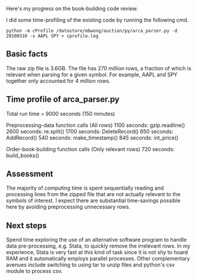 Here's my progress on the book-building code review.
 
I did some time-profiling of the existing code by running the following cmd.
 
    python -m cProfile /datastore/mbwong/auction/py/arca_parser.py -d 20100310 -s AAPL SPY > cprofile.log
 
## Basic facts
 
The raw zip file is 3.6GB. The file has 270 million rows, a fraction of which is relevant when parsing for a given symbol. For example, AAPL and SPY together only accounted for 4 million rows.
 
## Time profile of arca_parser.py
 
Total run time = 9000 seconds (150 minutes)
 
Preprocessing-data function calls (All rows)
    1100 seconds: gzip.readline()
    2600 seconds: re.split()
    1700 seconds: DeleteRecord()
    650 seconds: AddRecord()
        540 seconds: make_timestamp()
        845 seconds: int_price()
 
Order-book-building function calls (Only relevant rows)
    720 seconds: build_books()
 
## Assessment
 
The majority of computing time is spent sequentially reading and processing lines from the zipped file that are not actually relevant to the symbols of interest. I expect there are substantial time-savings possible here by avoiding preprocessing unnecessary rows.
 
## Next steps
 
Spend time exploring the use of an alternative software program to handle data pre-processing, e.g. Stata, to quickly remove the irrelevant rows. In my experience, Stata is very fast at this kind of task since it is not shy to hoard RAM and it automatically employs parallel processes. Other complementary avenues include switching to using tar to unzip files and python's csv module to process csv.
